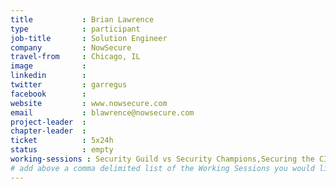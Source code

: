 ```yaml
---
title           : Brian Lawrence
type            : participant
job-title       : Solution Engineer
company         : NowSecure
travel-from     : Chicago, IL
image           : 
linkedin        : 
twitter         : garregus
facebook        : 
website         : www.nowsecure.com
email           : blawrence@nowsecure.com
project-leader  :
chapter-leader  :
ticket          : 5x24h
status          : empty
working-sessions : Security Guild vs Security Champions,Securing the CI Pipeline,Define Agile Security Practices,Agile Practices for Security Teams,Security Guidance and Feedback in IDE,ELK Security Dashboards,Writing Security Tests,JIRA Risk Workflow,DevSecOps vs SecDevOps
# add above a comma delimited list of the Working Sessions you would like to attend (use the session's title)
---
```


<!-- put more details about participant here -->

